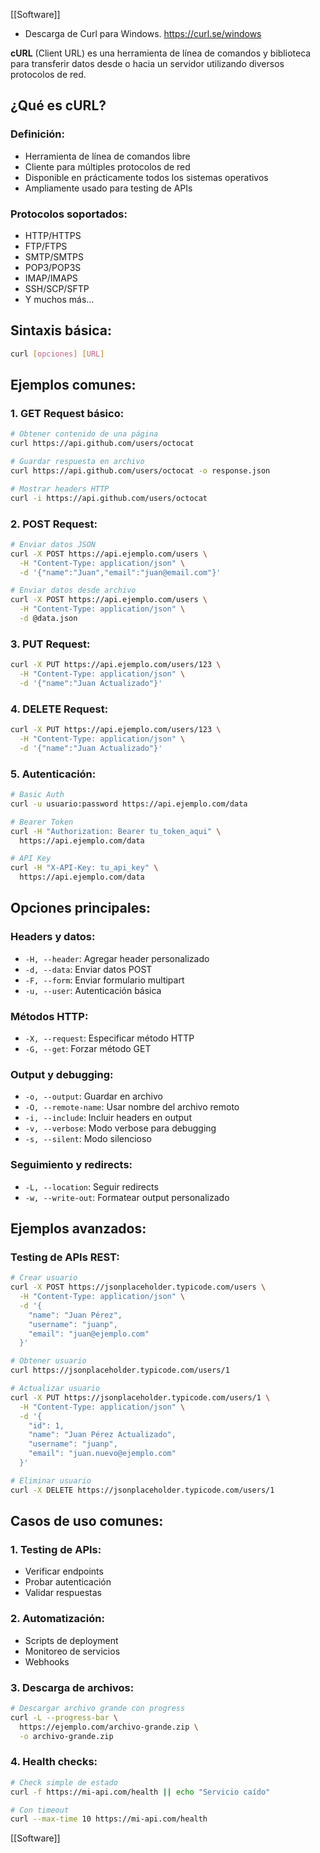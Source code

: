 [[Software]]

- Descarga de Curl para Windows.
	https://curl.se/windows

**cURL** (Client URL) es una herramienta de línea de comandos y biblioteca para transferir datos desde o hacia un servidor utilizando diversos protocolos de red.

## ¿Qué es cURL?

### **Definición:**

- Herramienta de línea de comandos libre
- Cliente para múltiples protocolos de red
- Disponible en prácticamente todos los sistemas operativos
- Ampliamente usado para testing de APIs

### **Protocolos soportados:**

- HTTP/HTTPS
- FTP/FTPS
- SMTP/SMTPS
- POP3/POP3S
- IMAP/IMAPS
- SSH/SCP/SFTP
- Y muchos más...

## Sintaxis básica:

```bash
curl [opciones] [URL]
```

## Ejemplos comunes:

### **1. GET Request básico:**

```bash
# Obtener contenido de una página
curl https://api.github.com/users/octocat

# Guardar respuesta en archivo
curl https://api.github.com/users/octocat -o response.json

# Mostrar headers HTTP
curl -i https://api.github.com/users/octocat
```

### **2. POST Request:**

```bash
# Enviar datos JSON
curl -X POST https://api.ejemplo.com/users \
  -H "Content-Type: application/json" \
  -d '{"name":"Juan","email":"juan@email.com"}'

# Enviar datos desde archivo
curl -X POST https://api.ejemplo.com/users \
  -H "Content-Type: application/json" \
  -d @data.json
```

### **3. PUT Request:**

```bash
curl -X PUT https://api.ejemplo.com/users/123 \
  -H "Content-Type: application/json" \
  -d '{"name":"Juan Actualizado"}'
```

### **4. DELETE Request:**

```bash
curl -X PUT https://api.ejemplo.com/users/123 \
  -H "Content-Type: application/json" \
  -d '{"name":"Juan Actualizado"}'
```

### **5. Autenticación:**

```bash
# Basic Auth
curl -u usuario:password https://api.ejemplo.com/data

# Bearer Token
curl -H "Authorization: Bearer tu_token_aqui" \
  https://api.ejemplo.com/data

# API Key
curl -H "X-API-Key: tu_api_key" \
  https://api.ejemplo.com/data
```

## Opciones principales:

### **Headers y datos:**

- `-H, --header`: Agregar header personalizado
- `-d, --data`: Enviar datos POST
- `-F, --form`: Enviar formulario multipart
- `-u, --user`: Autenticación básica

### **Métodos HTTP:**

- `-X, --request`: Especificar método HTTP
- `-G, --get`: Forzar método GET

### **Output y debugging:**

- `-o, --output`: Guardar en archivo
- `-O, --remote-name`: Usar nombre del archivo remoto
- `-i, --include`: Incluir headers en output
- `-v, --verbose`: Modo verbose para debugging
- `-s, --silent`: Modo silencioso

### **Seguimiento y redirects:**

- `-L, --location`: Seguir redirects
- `-w, --write-out`: Formatear output personalizado

## Ejemplos avanzados:

### **Testing de APIs REST:**

```bash
# Crear usuario
curl -X POST https://jsonplaceholder.typicode.com/users \
  -H "Content-Type: application/json" \
  -d '{
    "name": "Juan Pérez",
    "username": "juanp",
    "email": "juan@ejemplo.com"
  }'

# Obtener usuario
curl https://jsonplaceholder.typicode.com/users/1

# Actualizar usuario
curl -X PUT https://jsonplaceholder.typicode.com/users/1 \
  -H "Content-Type: application/json" \
  -d '{
    "id": 1,
    "name": "Juan Pérez Actualizado",
    "username": "juanp",
    "email": "juan.nuevo@ejemplo.com"
  }'

# Eliminar usuario
curl -X DELETE https://jsonplaceholder.typicode.com/users/1
```

## Casos de uso comunes:

### **1. Testing de APIs:**

- Verificar endpoints
- Probar autenticación
- Validar respuestas

### **2. Automatización:**

- Scripts de deployment
- Monitoreo de servicios
- Webhooks

### **3. Descarga de archivos:**

```bash
# Descargar archivo grande con progress
curl -L --progress-bar \
  https://ejemplo.com/archivo-grande.zip \
  -o archivo-grande.zip
```

### **4. Health checks:**

```bash
# Check simple de estado
curl -f https://mi-api.com/health || echo "Servicio caído"

# Con timeout
curl --max-time 10 https://mi-api.com/health
```

[[Software]]
